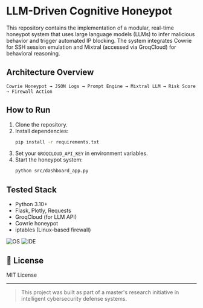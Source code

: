 # LLM-Driven Cognitive Honeypot

This repository contains the implementation of a modular, real-time honeypot system that uses large language models (LLMs) to infer malicious behavior and trigger automated IP blocking. The system integrates Cowrie for SSH session emulation and Mixtral (accessed via GroqCloud) for behavioral reasoning.

##  Architecture Overview

```
Cowrie Honeypot → JSON Logs → Prompt Engine → Mixtral LLM → Risk Score → Firewall Action
```

##  How to Run

1. Clone the repository.
2. Install dependencies:
   ```bash
   pip install -r requirements.txt
   ```
3. Set your `GROQCLOUD_API_KEY` in environment variables.
4. Start the honeypot system:
   ```bash
   python src/dashboard_app.py
   ```

## Tested Stack

- Python 3.10+
- Flask, Plotly, Requests
- GroqCloud (for LLM API)
- Cowrie honeypot
- iptables (Linux-based firewall)

![OS](https://img.shields.io/badge/OS-Linux-green)
![IDE](https://img.shields.io/badge/IDE-VS%20Code-blue)

## 📄 License

MIT License

---

> This project was built as part of a master's research initiative in intelligent cybersecurity defense systems.
